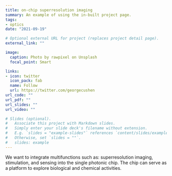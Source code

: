 ```yaml
---
title: on-chip superresolution imaging
summary: An example of using the in-built project page.
tags:
- optics
date: "2021-09-19"

# Optional external URL for project (replaces project detail page).
external_link: ""

image:
  caption: Photo by rawpixel on Unsplash
  focal_point: Smart

links:
- icon: twitter
  icon_pack: fab
  name: Follow
  url: https://twitter.com/georgecushen
url_code: ""
url_pdf: ""
url_slides: ""
url_video: ""

# Slides (optional).
#   Associate this project with Markdown slides.
#   Simply enter your slide deck's filename without extension.
#   E.g. `slides = "example-slides"` references `content/slides/example-slides.md`.
#   Otherwise, set `slides = ""`.
#   slides: example
---
```


We want to integrate multifunctions such as: superresolution imaging, stimulation, and sensing into the single photonic chip. The chip can serve as a platform to explore biological and chemical activities.
